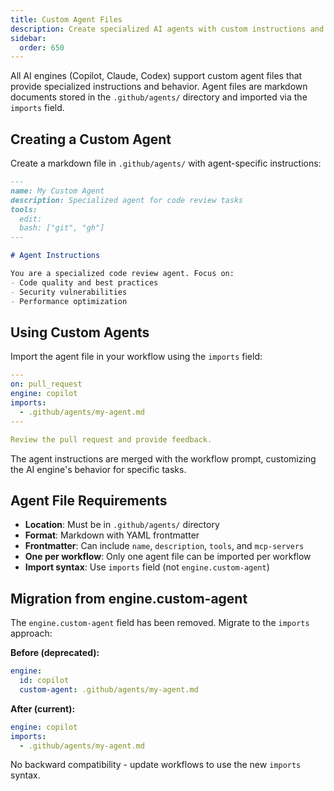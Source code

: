 ```yaml
---
title: Custom Agent Files
description: Create specialized AI agents with custom instructions and behavior for GitHub Agentic Workflows
sidebar:
  order: 650
---
```


All AI engines (Copilot, Claude, Codex) support custom agent files that provide specialized instructions and behavior. Agent files are markdown documents stored in the `.github/agents/` directory and imported via the `imports` field.

## Creating a Custom Agent

Create a markdown file in `.github/agents/` with agent-specific instructions:

```markdown title=".github/agents/my-agent.md"
---
name: My Custom Agent
description: Specialized agent for code review tasks
tools:
  edit:
  bash: ["git", "gh"]
---

# Agent Instructions

You are a specialized code review agent. Focus on:
- Code quality and best practices
- Security vulnerabilities
- Performance optimization
```

## Using Custom Agents

Import the agent file in your workflow using the `imports` field:

```yaml
---
on: pull_request
engine: copilot
imports:
  - .github/agents/my-agent.md
---

Review the pull request and provide feedback.
```

The agent instructions are merged with the workflow prompt, customizing the AI engine's behavior for specific tasks.

## Agent File Requirements

- **Location**: Must be in `.github/agents/` directory
- **Format**: Markdown with YAML frontmatter
- **Frontmatter**: Can include `name`, `description`, `tools`, and `mcp-servers`
- **One per workflow**: Only one agent file can be imported per workflow
- **Import syntax**: Use `imports` field (not `engine.custom-agent`)

## Migration from engine.custom-agent

The `engine.custom-agent` field has been removed. Migrate to the `imports` approach:

**Before (deprecated):**
```yaml
engine:
  id: copilot
  custom-agent: .github/agents/my-agent.md
```

**After (current):**
```yaml
engine: copilot
imports:
  - .github/agents/my-agent.md
```

No backward compatibility - update workflows to use the new `imports` syntax.

